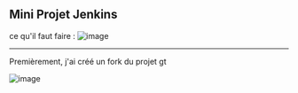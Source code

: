 Mini Projet Jenkins
----------------------

ce qu'il faut faire : ![image](https://user-images.githubusercontent.com/88394820/221151523-14c20e4c-0ae0-435c-ae52-32aa86db2027.png)


----------------------

Premièrement, j'ai créé un fork du projet gt 

![image](https://user-images.githubusercontent.com/88394820/221151305-c994d580-5d37-4419-9256-63cf61ac3768.png)
